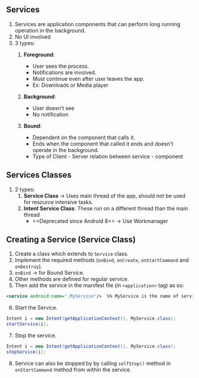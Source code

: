 ## Services
1. Services are application components that can perform long running operation in the background.
2. No UI involved
3. 3 types:
	1. **Foreground**: 
		- User sees the process.
		- Notifications are involved.
		- Must continue even after user leaves the app.
		- Ex: Downloads or Media player

	2. **Background**:
		- User doesn't see
		- No notification
	
	3. **Bound**:
		- Dependent on the component that calls it.
		- Ends when the component that called it ends and doesn't operate in the background.
		- Type of Client - Server relation between service - component


## Services Classes
1. 2 types:
	1. **Service Class** -> Uses main thread of the app, should not be used for resource intensive tasks.
	2. **Intent Service Class**: These run on a different thread than the main thread
		- ==Deprecated since Android 8== -> Use Workmanager 

## Creating a Service (Service Class)

1. Create a class which extends to `Service` class.
2. Implement the required methods (`onBind`, `onCreate`, `onStartCommand` and `onDestroy`).
3. `onBind` -> for Bound Service.
4. Other methods are defined for regular service.
5. Then add the service in the manifest file (in `<application>` tag) as so: 
```xml
<service android:name=".MyService"/>  %% MyService is the name of service class %%
```
6. Start the Service.
```java
Intent i = new Intent(getApplicationContext(), MyService.class);  
startService(i);
```
7. Stop the service.
```java
Intent i = new Intent(getApplicationContext(), MyService.class);  
stopService(i);
```
8. Service can also be stopped by by calling `selfStop()` method in `onStartCommand` method from within the service.
